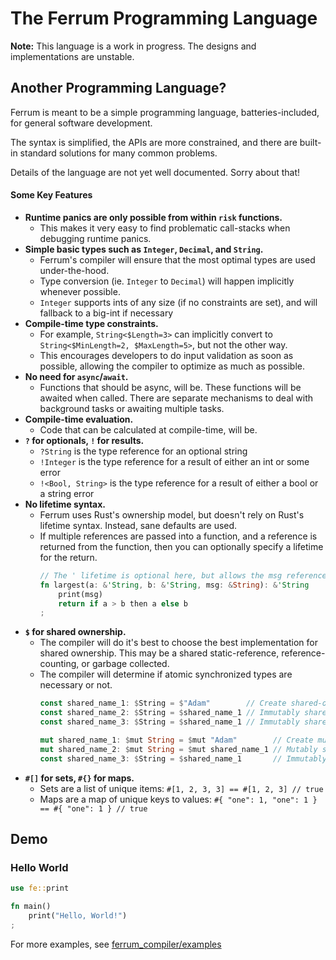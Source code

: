 # The Ferrum Programming Language

**Note:** This language is a work in progress. The designs and implementations are unstable.

## Another Programming Language?
Ferrum is meant to be a simple programming language, batteries-included, for general software development.

The syntax is simplified, the APIs are more constrained, and there are built-in standard solutions for many common problems.

Details of the language are not yet well documented. Sorry about that!

#### Some Key Features
- **Runtime panics are only possible from within `risk` functions.**
  - This makes it very easy to find problematic call-stacks when debugging runtime panics.
- **Simple basic types such as `Integer`, `Decimal`, and `String`.**
  - Ferrum's compiler will ensure that the most optimal types are used under-the-hood.
  - Type conversion (ie. `Integer` to `Decimal`) will happen implicitly whenever possible.
  - `Integer` supports ints of any size (if no constraints are set), and will fallback to a big-int if necessary
- **Compile-time type constraints.**
  - For example, `String<$Length=3>` can implicitly convert to `String<$MinLength=2, $MaxLength=5>`, but not the other way.
  - This encourages developers to do input validation as soon as possible, allowing the compiler to optimize as much as possible.
- **No need for `async`/`await`.**
  - Functions that should be async, will be. These functions will be awaited when called. There are separate mechanisms to deal with background tasks or awaiting multiple tasks.
- **Compile-time evaluation.**
  - Code that can be calculated at compile-time, will be.
- **`?` for optionals, `!` for results.**
  - `?String` is the type reference for an optional string
  - `!Integer` is the type reference for a result of either an int or some error
  - `!<Bool, String>` is the type reference for a result of either a bool or a string error
- **No lifetime syntax.**
  - Ferrum uses Rust's ownership model, but doesn't rely on Rust's lifetime syntax. Instead, sane defaults are used.
  - If multiple references are passed into a function, and a reference is returned from the function, then you can optionally specify a lifetime for the return.
    ```rust
    // The ' lifetime is optional here, but allows the msg reference to not be tied to a, b, and return-type
    fn largest(a: &'String, b: &'String, msg: &String): &'String
        print(msg)
        return if a > b then a else b
    ;
    ```
- **`$` for shared ownership.**
  - The compiler will do it's best to choose the best implementation for shared ownership. This may be a shared static-reference, reference-counting, or garbage collected.
  - The compiler will determine if atomic synchronized types are necessary or not.
    ```rust
    const shared_name_1: $String = $"Adam"        // Create shared-ownership object
    const shared_name_2: $String = $shared_name_1 // Immutably share ownership
    const shared_name_3: $String = $shared_name_1 // Immutably share ownership

    mut shared_name_1: $mut String = $mut "Adam"        // Create mutable shared-ownership object
    mut shared_name_2: $mut String = $mut shared_name_1 // Mutably share ownership
    const shared_name_3: $String = $shared_name_1       // Immutably share ownership
    ```
- **`#[]` for sets, `#{}` for maps.**
  - Sets are a list of unique items: `#[1, 2, 3, 3] == #[1, 2, 3] // true`
  - Maps are a map of unique keys to values: `#{ "one": 1, "one": 1 } == #{ "one": 1 } // true`

## Demo

### Hello World
```rust
use fe::print

fn main()
    print("Hello, World!")
;
```

For more examples, see [ferrum_compiler/examples](https://github.com/ferrum-lang/ferrum_compiler/tree/main/examples)
